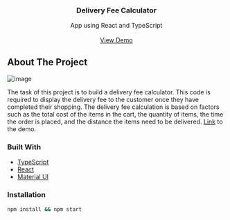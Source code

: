 <h3 align="center">Delivery Fee Calculator</h3>

  <p align="center">
    App using React and TypeScript
    <br />
    <br />
    <a href="https://delivery-fee-calculator-hazel.vercel.app//">View Demo</a>
  </p>
<!-- ABOUT THE PROJECT -->

## About The Project
![image](https://user-images.githubusercontent.com/35425540/216142567-9ddfef48-dc96-4813-bbfb-0ab7a789f342.png)


The task of this project is to build a delivery fee calculator. This code is required to display the delivery fee to the customer once they have completed their shopping. The delivery fee calculation is based on factors such as the total cost of the items in the cart, the quantity of items, the time the order is placed, and the distance the items need to be delivered. [Link](https://delivery-fee-calculator-hazel.vercel.app/) to the demo.


### Built With

* [TypeScript](https://www.typescriptlang.org/)
* [React](https://reactjs.org/)
* [Material UI](https://material-ui.com/)


### Installation

   ```sh
   npm install && npm start
   ```
